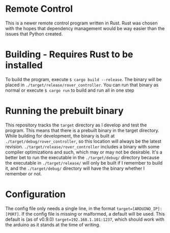 # Remote Control
This is a newer remote control program written in Rust.
Rust was chosen with the hopes that dependency management would be way easier than the issues that Python created.

# Building - Requires Rust to be installed
To build the program, execute `$ cargo build --release`.
The binary will be placed in `./target/release/rover_controller`.
You can run that binary as normal or execute `$ cargo run` to build and run all in one step

# Running the prebuilt binary
This repository tracks the `target` directory as I develop and test the program. This means that there is a prebuilt binary in the target directory.
While building for development, the binary is built at `./target/debug/rover_controller`, so this location will always be the latest revision. `./target/release/rover_controller` includes a binary with some compiler optimizations and such, which may or may not be desirable. It's a better bet to run the executable in the `./target/debug/` directory because the executable in `./target/release/` will only be built if I remember to build it, and the `./target/debug/` directory will have the binary whether I remember or not.

# Configuration
The config file only needs a single line, in the format
`target=[ARDUINO_IP]:[PORT]`. If the config file is missing or malformed, a default will be used. This default is (as of v0.9.0) `target=192.168.1.101:1237`, which should work with the arduino as it stands at the time of writing.
